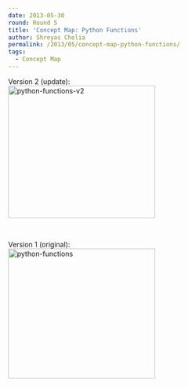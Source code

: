 ```yaml
---
date: 2013-05-30
round: Round 5
title: 'Concept Map: Python Functions'
author: Shreyas Cholia
permalink: /2013/05/concept-map-python-functions/
tags:
  - Concept Map
---
```

Version 2 (update):  
[<img class="alignnone size-medium wp-image-2974" alt="python-functions-v2" src="/software-carpentry-training-website/uploads/2013/05/python-functions-v2-300x270.jpg" width="300" height="270" />][1]

&nbsp;

Version 1 (original):  
[<img class="alignnone size-medium wp-image-2956" alt="python-functions" src="/software-carpentry-training-website/uploads/2013/05/python-functions-300x265.jpg" width="300" height="265" />][2]

 [1]: /software-carpentry-training-website/uploads/2013/05/python-functions-v2.jpg
 [2]: /software-carpentry-training-website/uploads/2013/05/python-functions.jpg
